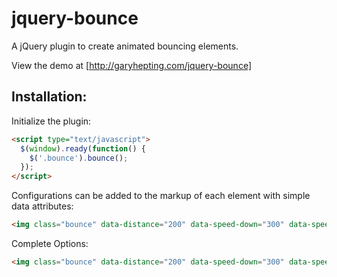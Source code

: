 jquery-bounce
====

A jQuery plugin to create animated bouncing elements.

View the demo at [http://garyhepting.com/jquery-bounce]


Installation:
----

Initialize the plugin:

```html
<script type="text/javascript">
  $(window).ready(function() {
    $('.bounce').bounce();
  });
</script>
```

Configurations can be added to the markup of each element with simple data attributes:

```html
<img class="bounce" data-distance="200" data-speed-down="300" data-speed-up="650" src="./demo/ball.svg" alt="Bouncing Ball" />
```

Complete Options:

```html
<img class="bounce" data-distance="200" data-speed-down="300" data-speed-up="650" data-gravity="bottom" data-timer="950" data-delay="0" data-loop="10" data-easing-down="easeInQuad" data-easing-up="easeOutQuad" src="./demo/ball.svg" alt="Bouncing Ball" />
```
